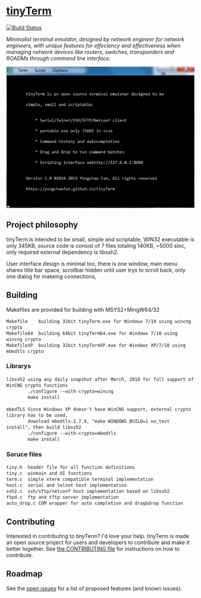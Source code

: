 # [tinyTerm](http://yongchaofan.github.io/tinyTerm)

[![Build Status](https://travis-ci.org/pages-themes/minimal.svg?branch=master)](https://travis-ci.org/pages-themes/minimal) 

*Minimalist terminal emulator, designed by network engineer for network engineers, with unique features for effeciency and effectiveness when managing network devices like routers, switches, transponders and ROADMs through command line interface.*

![Thumbnail of minimal](tinyTerm-0.png)


## Project philosophy
tinyTerm is intended to be small, simple and scriptable, WIN32 executable is only 345KB, source code is consist of 7 files totaling 140KB, ~5000 sloc, only required external dependency is libssh2. 

User interface design is minimal too, there is one window, main menu shares title bar space, scrollbar hidden until user trys to scroll back, only one dialog for makeing connections, 


## Building
Makefiles are provided for building with MSYS2+MingW64/32

    Makefile    building 32bit tinyTerm.exe for Windows 7/10 using wincng crypto
    Makefile64  building 64bit tinyTerm64.exe for Windows 7/10 using wincng crypto
    MakefileXP  building 32bit tinyTermXP.exe for Windows XP/7/10 using mbedtls crypto

### Librarys
    libssh2 using any daily snapshot after March, 2018 for full support of WinCNG crypto functions
            ./configure --with-crypto=wincng
            make install
            
    mbedTLS Since Windows XP doesn't have WinCNG support, external crypto library has to be used, 
            download mbedtls-2.7.9, "make WINDOWS_BUILD=1 no_test install", then build libssh2
            ./configure --with-crypto=mbedtls
            make install
            
### Soruce files
    tiny.h  header file for all function definitions
    tiny.c  winmain and UI functions
    term.c  simple xterm compatible terminal implementation
    host.c  serial and telnet host implementation
    ssh2.c  ssh/sftp/netconf host implementation based on libssh2
    ftpd.c  ftp and tftp server implementation
    auto_drop.c COM wrapper for auto completion and drag&drop function
    

## Contributing
Interested in contributing to tinyTerm? I'd love your help. tinyTerm is made an open source project for users and developers to contribute and make it better together. See [the CONTRIBUTING file](docs/CONTRIBUTING.md) for instructions on how to contribute.


## Roadmap
See the [open issues](https://github.com/zoudaokou/tinyTerm/issues) for a list of proposed features (and known issues).
